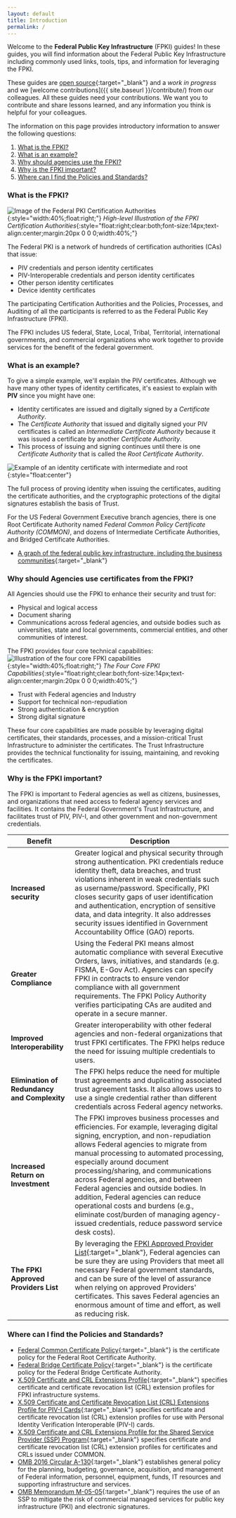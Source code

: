 ```yaml
---
layout: default
title: Introduction
permalink: /
---
```


Welcome to the **Federal Public Key Infrastructure** (FPKI) guides!  In these guides, you will find information about the Federal Public Key Infrastructure including commonly used links, tools, tips, and information for leveraging the FPKI.  

These guides are [open source](https://github.com/gsa/fpki-guides){:target="_blank"} and a _work in progress_ and we [welcome contributions]({{ site.baseurl }}/contribute/) from our colleagues.  All these guides need your contributions.
We want you to contribute and share lessons learned, and any information you think is helpful for your colleagues.

The information on this page provides introductory information to answer the following questions:

1. [What is the FPKI?](#what-is-the-federal-pki)
2. [What is an example?](#what-is-an-example)
2. [Why should agencies use the FPKI?](#why-should-agencies-use-certificates-from-the-fpki)
3. [Why is the FPKI important?](#why-is-the-fpki-important)
5. [Where can I find the Policies and Standards?](#where-can-i-find-the-policies-and-standards)


### What is the FPKI?
![Image of the Federal PKI Certification Authorities](img/Intro-image3.png){:style="width:40%;float:right;"}
*High-level Illustration of the FPKI Certification Authorities*{:style="float:right;clear:both;font-size:14px;text-align:center;margin:20px 0 0 0;width:40%;"}

The Federal PKI is a network of hundreds of certification authorities (CAs) that issue:

- PIV credentials and person identity certificates
- PIV-Interoperable credentials and person identity certificates
- Other person identity certificates
- Device identity certificates

The participating Certification Authorities and the Policies, Processes, and Auditing of all the participants is referred to as the Federal Public Key Infrastructure (FPKI).

The FPKI includes US federal, State, Local, Tribal, Territorial, international governments, and commercial organizations who work together to provide services for the benefit of the federal government.


### What is an example?
To give a simple example, we'll explain the PIV certificates.  Although we have many other types of identity certificates, it's easiest to explain with **PIV** since you might have one:

* Identity certificates are issued and digitally signed by a _Certificate Authority_.  
* The _Certificate Authority_ that issued and digitally signed your PIV certificates is called an _Intermediate Certificate Authority_ because it was issued a certificate by another _Certificate Authority_.  
* This process of issuing and signing continues until there is one  _Certificate Authority_ that is called the _Root Certificate Authority_.

![Example of an identity certificate with intermediate and root]({{site.baseurl}}/img/pivcertificatechain_small.png){:style="float:center"}

The full process of proving identity when issuing the certificates, auditing the certificate authorities, and the cryptographic protections of the digital signatures establish the basis of Trust.

For the US Federal Government Executive branch agencies, there is one Root Certificate Authority named _Federal Common Policy Certificate Authority (COMMON)_, and dozens of Intermediate Certificate Authorities, and Bridged Certificate Authorities.  

*  [A graph of the federal public key infrastructure, including the business communities](https://fpki-graph.fpki-lab.gov/){:target="_blank"}


### Why should Agencies use certificates from the FPKI?

All Agencies should use the FPKI to enhance their security and trust for:

* Physical and logical access
* Document sharing
* Communications across federal agencies, and outside bodies such as universities, state and local governments, commercial entities, and other communities of interest.

The FPKI provides four core technical capabilities:
![Illustration of the four core FPKI capabilities](img/fpki-core.png){:style="width:40%;float:right;"}
*The Four Core FPKI Capabilities*{:style="float:right;clear:both;font-size:14px;text-align:center;margin:20px 0 0 0;width:40%;"}

* Trust with Federal agencies and Industry
* Support for technical non-repudiation
* Strong authentication & encryption
* Strong digital signature

These four core capabilities are made possible by leveraging digital certificates, their standards, processes, and a mission-critical Trust Infrastructure to administer the certificates. The Trust Infrastructure provides the technical functionality for issuing, maintaining, and revoking the certificates.


### Why is the FPKI important?

The FPKI is important to Federal agencies as well as citizens, businesses, and organizations that need access to federal agency services and facilities.  It contains the Federal Government's Trust Infrastructure, and facilitates trust of PIV, PIV-I, and other government and non-government credentials.

|**Benefit**|**Description**|
|-----------|---------------|
|**Increased security**|Greater logical and physical security through strong authentication. PKI credentials reduce identity theft, data breaches, and trust violations inherent in weak credentials such as username/password. Specifically, PKI closes security gaps of user identification and authentication, encryption of sensitive data, and data integrity. It also addresses security issues identified in Government Accountability Office (GAO) reports.|
|**Greater Compliance**|Using the Federal PKI means almost automatic compliance with several Executive Orders, laws, initiatives, and standards (e.g. FISMA, E-Gov Act). Agencies can specify FPKI in contracts to ensure vendor compliance with all government requirements. The FPKI Policy Authority verifies participating CAs are audited and operate in a secure manner.|
|**Improved Interoperability**|Greater interoperability with other federal agencies and non-federal organizations that trust FPKI certificates. The FPKI helps reduce the need for issuing multiple credentials to users.|
|**Elimination of Redundancy and Complexity**|The FPKI helps reduce the need for multiple trust agreements and duplicating associated trust agreement tasks. It also allows users to use a single credential rather than different credentials across Federal agency networks.|
|**Increased Return on Investment**|The FPKI improves business processes and efficiencies.  For example, leveraging digital signing, encryption, and non-repudiation allows Federal agencies to migrate from manual processing to automated processing, especially around document processing/sharing, and communications across Federal agencies, and between Federal agencies and outside bodies.  In addition, Federal agencies can reduce operational costs and burdens (e.g., eliminate cost/burden of managing agency-issued credentials, reduce password service desk costs).
|**The FPKI Approved Providers List**|By leveraging the [FPKI Approved Provider List](https://www.idmanagement.gov/IDM/s/article_content_old?tag=a0Gt0000000XRrC){:target="_blank"}, Federal agencies can be sure they are using Providers that meet all necessary Federal government standards, and can be sure of the level of assurance when relying on approved Providers' certificates.  This saves Federal agencies an enormous amount of time and effort, as well as reducing risk.|


### Where can I find the Policies and Standards?

* [Federal Common Certificate Policy](https://www.idmanagement.gov/IDM/s/article_content_old?tag=a0Gt0000000SfwS){:target="_blank"} is the certificate policy for the Federal Root Certificate Authority.
* [Federal Bridge Certificate Policy](https://www.idmanagement.gov/IDM/s/article_content_old?tag=a0Gt0000000SfwS){:target="_blank"} is the certificate policy for the Federal Bridge Certificate Authority.
* [X.509 Certificate and CRL Extensions Profile](https://www.idmanagement.gov/IDM/s/document_detail?Id=kA0t00000008Od8CAE){:target="_blank"} specifies certificate and certificate revocation list (CRL) extension profiles for FPKI infrastructure systems.
* [X.509 Certificate and Certificate Revocation List (CRL) Extensions Profile for PIV-I Cards](https://www.idmanagement.gov/IDM/s/document_detail?Id=kA0t00000008ObiCAE){:target="_blank"} specifies certificate and certificate revocation list (CRL) extension profiles for use with Personal Identity Verification Interoperable (PIV-I) cards.
* [X.509 Certificate and CRL Extensions Profile for the Shared Service Provider (SSP) Program](https://www.idmanagement.gov/IDM/s/document_detail?Id=kA0t0000000GmdcCAC){:target="_blank"} specifies certificate and certificate revocation list (CRL) extension profiles for certificates and CRLs issued under COMMON.
* [OMB 2016 Circular A-130](https://www.whitehouse.gov/sites/whitehouse.gov/files/omb/circulars/A130/a130revised.pdf){:target="_blank"} establishes general policy for the planning, budgeting, governance, acquisition, and management of Federal information, personnel, equipment, funds, IT resources and supporting infrastructure and services.
* [OMB Memorandum M-05-05](https://www.whitehouse.gov/sites/whitehouse.gov/files/omb/memoranda/2005/m05-05.pdf){:target="_blank"}  requires the use of an SSP to mitigate the risk of commercial managed services for public key infrastructure (PKI) and electronic signatures.
